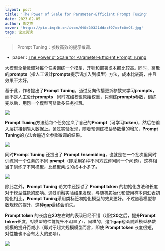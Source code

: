 ```yaml
---
layout: post
title: 'The Power of Scale for Parameter-Efficient Prompt Tuning'
date: 2023-02-05
author: 郑之杰
cover: 'https://pic.imgdb.cn/item/648d89321ddac507ccfc8e95.jpg'
tags: 论文阅读
---
```


> Prompt Tuning：参数高效的提示微调.

- paper：[The Power of Scale for Parameter-Efficient Prompt Tuning](https://arxiv.org/abs/2104.08691)

大模型全量微调对每个任务训练一个模型，开销和部署成本都比较高。同时，离散的**prompts**（指人工设计**prompts**提示语加入到模型）方法，成本比较高，并且效果不太好。

基于此，作者提出了**Prompt Tuning**，通过反向传播更新参数来学习**prompts**，而不是人工设计**prompts**；同时冻结模型原始权重，只训练**prompts**参数，训练完以后，用同一个模型可以做多任务推理。

![](https://pic.imgdb.cn/item/648d89fb1ddac507ccfda28d.jpg)

**Prompt Tuning**方法给每个任务定义了自己的**Prompt**（可学习**token**），然后在输入层拼接到输入数据上。通过实验发现，随着预训练模型参数量的增加，**Prompt Tuning**的方法会逼近全参数微调的结果。

![](https://pic.imgdb.cn/item/648d8aa51ddac507ccfe8020.jpg)

同时**Prompt Tuning** 还提出了 **Prompt Ensembling**，也就是在一个批次里同时训练同一个任务的不同 **prompt**（即采用多种不同方式询问同一个问题），这样相当于训练了不同模型，比模型集成的成本小多了。

![](https://pic.imgdb.cn/item/648d8af31ddac507ccfeecbf.jpg)

除此之外，**Prompt Tuning** 论文中还探讨了 **Prompt token** 的初始化方法和长度对于模型性能的影响。通过消融实验结果发现，与随机初始化和使用样本词汇表初始化相比，**Prompt Tuning**采用类标签初始化模型的效果更好。不过随着模型参数规模的提升，这种**gap**最终会消失。

**Prompt token** 的长度在**20**左右时的表现已经不错（超过**20**之后，提升**Prompt token**长度，对模型的性能提升不明显了），同样的，这个**gap**也会随着模型参数规模的提升而减小（即对于超大规模模型而言，即使 **Prompt token** 长度很短，对性能也不会有太大的影响）。

![](https://pic.imgdb.cn/item/648d8b5a1ddac507ccff85d1.jpg)